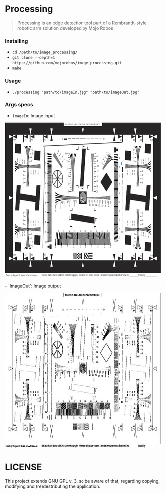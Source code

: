 # Processing
> Processing is an edge detection tool part of a Rembrandt-style robotic arm solution developed by Mojo Robos

### Installing
  - `cd /path/to/image_processing/`
  - `git clone --depth=1 https://github.com/mojorobos/image_processing.git`
  - `make`

### Usage
  - `./processing "path/to/imageIn.jpg" "path/to/imageOut.jpg"`

### Args specs
  - `ImageIn`: Image input
<p align="center">
	<img alt="BrainStation" src="./assets/in.jpg" height="500px" />
</p>
  - `ImageOut`: Image output
<p align="center">
	<img alt="BrainStation" src="./assets/out.jpg" height="500px" />
</p>

# LICENSE
This project extends GNU GPL v. 3, so be aware of that, regarding copying, modifying and (re)destributing the application.


